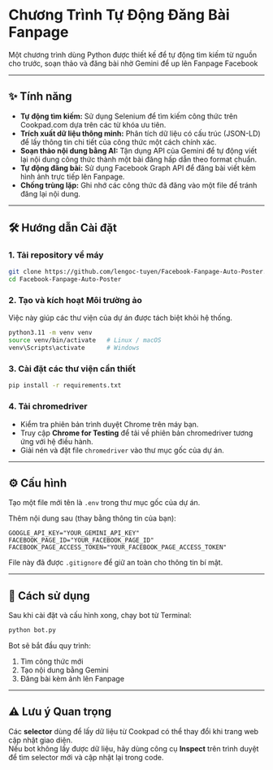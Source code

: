 # Chương Trình Tự Động Đăng Bài Fanpage

Một chương trình dùng Python được thiết kế để tự động tìm kiếm từ nguồn cho trước, soạn thảo và đăng bài nhờ Gemini để up lên Fanpage Facebook

---

## ✨ Tính năng

- **Tự động tìm kiếm:** Sử dụng Selenium để tìm kiếm công thức trên Cookpad.com dựa trên các từ khóa ưu tiên.  
- **Trích xuất dữ liệu thông minh:** Phân tích dữ liệu có cấu trúc (JSON-LD) để lấy thông tin chi tiết của công thức một cách chính xác.  
- **Soạn thảo nội dung bằng AI:** Tận dụng API của Gemini để tự động viết lại nội dung công thức thành một bài đăng hấp dẫn theo format chuẩn.  
- **Tự động đăng bài:** Sử dụng Facebook Graph API để đăng bài viết kèm hình ảnh trực tiếp lên Fanpage.  
- **Chống trùng lặp:** Ghi nhớ các công thức đã đăng vào một file để tránh đăng lại nội dung.  

---

## 🛠️ Hướng dẫn Cài đặt

### 1. Tải repository về máy
```bash
git clone https://github.com/lengoc-tuyen/Facebook-Fanpage-Auto-Poster.git
cd Facebook-Fanpage-Auto-Poster
```

### 2. Tạo và kích hoạt Môi trường ảo
Việc này giúp các thư viện của dự án được tách biệt khỏi hệ thống.
```bash
python3.11 -m venv venv
source venv/bin/activate   # Linux / macOS
venv\Scripts\activate      # Windows
```

### 3. Cài đặt các thư viện cần thiết
```bash
pip install -r requirements.txt
```

### 4. Tải chromedriver
- Kiểm tra phiên bản trình duyệt Chrome trên máy bạn.  
- Truy cập **Chrome for Testing** để tải về phiên bản chromedriver tương ứng với hệ điều hành.  
- Giải nén và đặt file `chromedriver` vào thư mục gốc của dự án.  

---

## ⚙️ Cấu hình

Tạo một file mới tên là `.env` trong thư mục gốc của dự án.  

Thêm nội dung sau (thay bằng thông tin của bạn):  
```
GOOGLE_API_KEY="YOUR_GEMINI_API_KEY"
FACEBOOK_PAGE_ID="YOUR_FACEBOOK_PAGE_ID"
FACEBOOK_PAGE_ACCESS_TOKEN="YOUR_FACEBOOK_PAGE_ACCESS_TOKEN"
```

File này đã được `.gitignore` để giữ an toàn cho thông tin bí mật.

---

## 🚀 Cách sử dụng
Sau khi cài đặt và cấu hình xong, chạy bot từ Terminal:
```bash
python bot.py
```

Bot sẽ bắt đầu quy trình:  
1. Tìm công thức mới  
2. Tạo nội dung bằng Gemini  
3. Đăng bài kèm ảnh lên Fanpage  

---

## ⚠️ Lưu ý Quan trọng
Các **selector** dùng để lấy dữ liệu từ Cookpad có thể thay đổi khi trang web cập nhật giao diện.  
Nếu bot không lấy được dữ liệu, hãy dùng công cụ **Inspect** trên trình duyệt để tìm selector mới và cập nhật lại trong code.  
